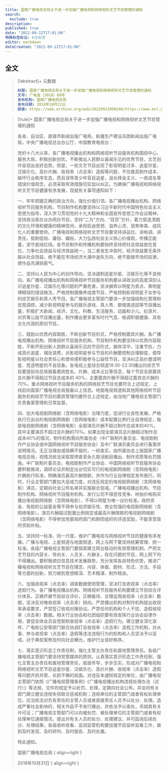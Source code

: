 ```yaml
---
title: 国家广播电视总局关于进一步加强广播电视和网络视听文艺节目管理的通知
search:
  exclude: true
description:
published: true
date: "2022-09-22T17:01:06"
特殊标签标记: #无标签
editor: markdown
dateCreated: "2022-09-22T17:01:06"
---
```


## 全文

> [!abstract]+ 元数据
>
> ```yaml
> 标题: 国家广播电视总局关于进一步加强广播电视和网络视听文艺节目管理的通知
> 文号: 广电发〔2018〕60号
> 发布机构: 国家广播电视总局
> 发布日期: 2018年10月31日
> 链接: https://web.archive.org/web/20220922090248/https://www.mct.gov.cn/preview/whhlyqyzcxxfw/zhgl/202012/t20201222_919917.html
> ```

> [!rule]+ 国家广播电视总局关于进一步加强广播电视和网络视听文艺节目管理的通知
>
> 各省、自治区、直辖市新闻出版广电局，新疆生产建设兵团新闻出版广电局，中央广播电视总台办公厅，中国教育电视台：
>
> 党的十八大以来，各广播电视播出机构和网络视听节目服务机构围绕中心、服务大局，积极创新创优，不断推出人民群众喜闻乐见的优秀节目，文艺创作呈现出良好态势。但是，一些文艺节目出现了影视明星过多、追星炒星、泛娱乐化、高价片酬、收视率（点击率）造假等问题，不仅推高制作成本、破坏行业秩序生态，而且误导青少年盲目追星，滋长拜金主义、一夜成名等错误价值观念，必须采取有效措施切实加以纠正。为确保广播电视和网络视听文艺节目健康有序发展，现就有关事项通知如下：
>
> 一、牢牢把握正确的政治方向，强化价值引领。各广播电视播出机构、网络视听节目服务机构、节目制作机构要坚持以习近平新时代中国特色社会主义思想为指导，深入学习贯彻党的十九大精神和全国宣传思想工作会议精神，坚持政治家办台办网办节目，坚持“二为”方向、“双百”方针，着力营造清朗的文化环境和健康的精神空间，承担启迪思想、滋养心灵、涵育审美、成风化人的重要使命。广播电视和网络视听文艺节目要坚持讲品位、讲格调、讲责任，抵制低俗、庸俗、媚俗，大力弘扬社会主义核心价值观，传播正能量，坚守底线红线。各节目制作和传播机构要始终坚持把社会效益放在首位，力争社会效益与经济效益统一，当二者发生冲突时，经济效益要无条件服从社会效益，绝不能在市场经济大潮中迷失方向，绝不能做市场的奴隶，使作品充满铜臭气。
>
> 二、坚持以人民为中心的创作导向，坚决遏制追星炒星、泛娱乐化等不良倾向。各广播电视播出机构和网络视听节目服务机构要从讲政治的高度深刻认识追星炒星、泛娱乐化等问题的严重危害，坚决摒弃以明星为卖点、靠明星博眼球的错误做法，严格控制偶像养成类节目，严格控制影视明星子女参与的综艺娱乐和真人秀节目。各广播电视主管部门要进一步加强结构化管理和宏观调控，减少影视明星参与的娱乐游戏、真人秀、歌唱类选拔等节目播出量，积极扩大新闻、经济、文化、科教、生活服务、动画和少儿、纪录片、对农等公益节目播出量，制作播出更多富有时代气息、格调积极健康、具有文化内涵的原创节目。
>
> 三、鼓励以优质内容取胜，不断创新节目形式，严格控制嘉宾片酬。各广播电视播出机构、网络视听节目服务机构、节目制作机构要坚持以优质内容取胜，不断开拓创新人民群众喜闻乐见的节目形式，摒弃浮华，注重节俭，力戒高价追星、铺张浪费，对影视明星参与节目的片酬要控制合理额度，倡导影视明星以社会责任心和使命感积极参与公益性节目，坚决纠正高价邀请明星、竞逐明星的不良现象。各电视上星综合频道19:30-22:30播出的综艺节目要提前向总局报备嘉宾姓名、片酬、成本占比等信息，每个节目全部嘉宾总片酬不得超过节目总成本的 40%，主要嘉宾片酬不得超过嘉宾总片酬的70%。重点网络视听节目服务机构的网络综艺节目也要符合上述规定，上线前向国家广播电视总局报备以上信息。地面电视频道和其他网络视听节目服务机构综艺节目的嘉宾管理均要符合上述规定，由当地广播电视主管部门负责备案管理和日常监督。
>
> 四、加大电视剧网络剧（含网络电影）治理力度，促进行业良性发展。严格执行已出台的电视剧网络剧（含网络电影）成本配置比例行业自律规定，每部电视剧网络剧（含网络电影）全部演员片酬不超过制作总成本的40%，其中主要演员不超过总片酬的70%。如果出现全部演员总片酬超过制作总成本40%的情况，制作机构需向所属协会（中广联制片委员会、电视剧制作产业协会或中国网络视听节目服务协会）及中广联演员委员会进行备案并说明情况。无正当理由或隐瞒不报的，一经查实，由所属协会上报国家广播电视总局，视情况依法采取暂停直至永久取消剧目播出、制作资质等处罚措施。中广联制片委员会、电视剧制作产业协会、中国网络视听节目服务协会要积极推进，调研论证并制定出台切实可行的电视剧网络剧（含网络电影）片酬执行标准，明确演员最高片酬限额，并作为行业自律规定发布施行。同时，行业主管部门要加大惩戒力度，对违反规定的电视剧网络剧（含网络电影）演员，定期向社会公布名单并实施联合惩戒。广播电视播出机构、节目制作机构、网络视听节目服务机构、发行公司不得恶性竞争、哄抬价格购买播出电视剧网络剧（含网络电影），不得以明星为唯一议价标准。政府资金、免税的公益基金等不得参与投资娱乐性、商业性强的电视剧网络剧（含网络电影）。演员片酬超过配置比例规定或最高片酬限额的电视剧网络剧（含网络电影）不得参加党委政府部门和群团组织的评选奖励，不能享受政府资助补贴。
>
> 五、坚持同一标准、同一尺度，维护广播电视与网络视听节目的健康有序发展。广播与电视、上星频道与地面频道、网上与网下要坚持统筹管理、统一标准。各级广播电视主管部门要探索建立网台联动的有效管理机制，严把文艺节目的内容关、导向关、人员关、片酬关，存在问题的节目，网上网下均不得播出。要积极顺应信息技术发展趋势，充分发挥各自特色优势，推进广播电视和网络视听文艺节目在理念、内容、体裁、题材、形式、方法、手段等方面的创新，努力做到思想精深、艺术精湛、制作精良。
>
> 六、加强收视率（点击率）调查数据使用管理，坚决打击收视率（点击率）造假行为。各广播电视播出机构、网络视听节目服务机构要建立节目综合评价体系，正确开展节目综合评价，正确看待、合理运用收视率（点击率）数据，坚决反对唯收视率（点击率）倾向。严禁播出机构对制作机构提出收视率承诺要求，严禁签订收视对赌协议。严禁任何机构和个人干扰、造假收视率（点击率）数据。相关行业协会和社团组织要有效发挥行业协会自律作用，督促全体会员自觉抵制收视率（点击率）造假行为。建立健全深化宣传、广电和公安等部门联合协调打击收视率（点击率）造假工作机制，对从事、参与收视率（点击率）造假等违法违规行为的机构和人员坚决予以惩戒。对于典型案例及时向社会曝光，维护行业良好秩序。
>
> 七、落实意识形态工作责任制，强化主管主办责任和属地管理责任。各级广播电视主管部门要坚持党管媒体的原则，认真落实意识形态工作责任制，强化主管主办责任和属地管理责任，层层传导，步步压实，形成对广播电视和网络视听文艺节目追星炒星、泛娱乐化、高价片酬、收视率（点击率）造假等问题齐抓共管、长抓不懈的局面。对违反本通知规定的单位，由广播电视主管部门依照《广播电视管理条例》《广播电视播出机构违规处理办法（试行）》等法规、文件的规定予以处罚、处理，定期向社会公布，并会同有关部门建立健全违规失信联合惩戒机制；违规单位的主管部门或者有权处理单位，应当依法对负有责任的主管人员或者直接责任人员予以处分、处理。造成严重社会影响的，相关作品不予发行播出，并依法予以查处，吊销其有关许可证；广播电视主管部门可以向被处罚、被处理单位的主管部门或者有权处理单位通报情况，提出对有关人员的处分、处理建议，并可函询后续处分、处理结果，各级收听收看、监测监管机构要加强节目监听监看工作，做到及时发现、及时研判、及时报告、及时处置。
>
> 特此通知。
>
> 国家广播电视总局
> { align=right }
>
> 2018年10月31日
> { align=right }

